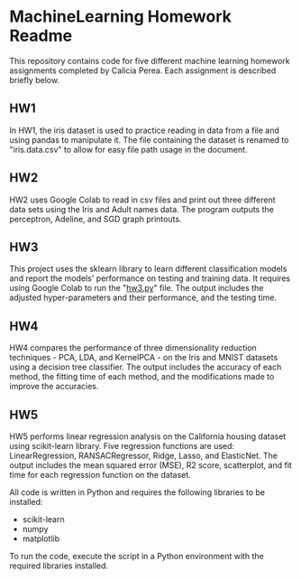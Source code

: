 # MachineLearning Homework Readme

This repository contains code for five different machine learning homework assignments completed by Calicia Perea. Each assignment is described briefly below.

## HW1

In HW1, the iris dataset is used to practice reading in data from a file and using pandas to manipulate it. The file containing the dataset is renamed to "iris.data.csv" to allow for easy file path usage in the document.

## HW2

HW2 uses Google Colab to read in csv files and print out three different data sets using the Iris and Adult names data. The program outputs the perceptron, Adeline, and SGD graph printouts.

## HW3

This project uses the sklearn library to learn different classification models and report the models' performance on testing and training data. It requires using Google Colab to run the "[hw3.py](http://hw3.py/)" file. The output includes the adjusted hyper-parameters and their performance, and the testing time.

## HW4

HW4 compares the performance of three dimensionality reduction techniques - PCA, LDA, and KernelPCA - on the Iris and MNIST datasets using a decision tree classifier. The output includes the accuracy of each method, the fitting time of each method, and the modifications made to improve the accuracies.

## HW5

HW5 performs linear regression analysis on the California housing dataset using scikit-learn library. Five regression functions are used: LinearRegression, RANSACRegressor, Ridge, Lasso, and ElasticNet. The output includes the mean squared error (MSE), R2 score, scatterplot, and fit time for each regression function on the dataset.

All code is written in Python and requires the following libraries to be installed:

-   scikit-learn
-   numpy
-   matplotlib

To run the code, execute the script in a Python environment with the required libraries installed.

